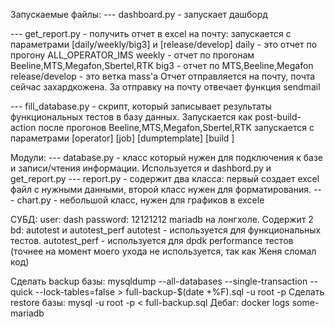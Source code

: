 Запускаемые файлы:
--- dashboard.py - запускает дашборд

--- get_report.py - получить отчет в excel на почту:
запускается с параметрами [daily/weekly/big3] и [release/develop]
daily - это отчет по прогону ALL_OPERATOR_IMS
weekly - отчет по прогонам Beeline,MTS,Megafon,Sbertel,RTK
big3 - отчет по MTS,Beeline,Megafon
release/develop - это ветка mass'a
Отчет отправляется на почту, почта сейчас захардкожена. За отправку на почту отвечает функция sendmail

--- fill_database.py - скрипт, который записывает результаты функциональных тестов в базу данных. Запускается как post-build-action после прогонов Beeline,MTS,Megafon,Sbertel,RTK
запускается с параметрами [operator] [job] [dumptemplate] [build ]


Модули:
--- database.py - класс который нужен для подключения к базе и записи/чтения информации. Используется и dashbord.py и get_report.py
--- report.py - содержит два класса: первый создает excel файл с нужными данными, второй класс нужен для форматирования.
--- chart.py - небольшой класс, нужен для графиков в excele

СУБД:
user: dash
password: 12121212
mariadb на лонгхоле. Содержит 2 bd: autotest и autotest_perf
autotest - используется для функциональных тестов. 
autotest_perf - используется для dpdk performance тестов (точнее на момент моего ухода не используется, так как Женя сломал код)


Сделать backup базы:
mysqldump --all-databases --single-transaction --quick --lock-tables=false > full-backup-$(date +%F).sql -u root -p
Сделать restore базы:
mysql -u root -p < full-backup.sql
Дебаг:
docker logs some-mariadb
